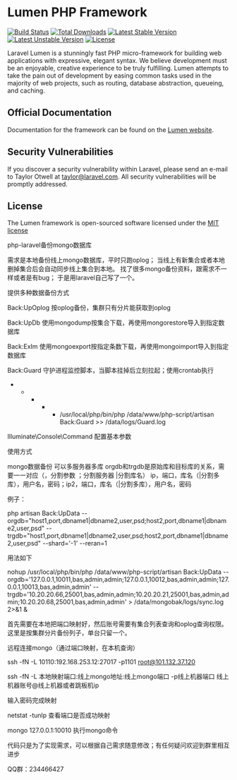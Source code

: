 # Lumen PHP Framework

[![Build Status](https://travis-ci.org/laravel/lumen-framework.svg)](https://travis-ci.org/laravel/lumen-framework)
[![Total Downloads](https://poser.pugx.org/laravel/lumen-framework/d/total.svg)](https://packagist.org/packages/laravel/lumen-framework)
[![Latest Stable Version](https://poser.pugx.org/laravel/lumen-framework/v/stable.svg)](https://packagist.org/packages/laravel/lumen-framework)
[![Latest Unstable Version](https://poser.pugx.org/laravel/lumen-framework/v/unstable.svg)](https://packagist.org/packages/laravel/lumen-framework)
[![License](https://poser.pugx.org/laravel/lumen-framework/license.svg)](https://packagist.org/packages/laravel/lumen-framework)

Laravel Lumen is a stunningly fast PHP micro-framework for building web applications with expressive, elegant syntax. We believe development must be an enjoyable, creative experience to be truly fulfilling. Lumen attempts to take the pain out of development by easing common tasks used in the majority of web projects, such as routing, database abstraction, queueing, and caching.

## Official Documentation

Documentation for the framework can be found on the [Lumen website](http://lumen.laravel.com/docs).

## Security Vulnerabilities

If you discover a security vulnerability within Laravel, please send an e-mail to Taylor Otwell at taylor@laravel.com. All security vulnerabilities will be promptly addressed.

## License

The Lumen framework is open-sourced software licensed under the [MIT license](http://opensource.org/licenses/MIT)

php-laravel备份mongo数据库

需求是本地备份线上mongo数据库，平时只跑oplog； 当线上有新集合或者本地删掉集合后会自动同步线上集合到本地。 
找了很多mongo备份资料，跟需求不一样或者是有bug； 于是用laravel自己写了一个。

提供多种数据备份方式

Back:UpOplog 按oplog备份，集群只有分片能获取到oplog

Back:UpDb 使用mongodump按集合下载，再使用mongorestore导入到指定数据库

Back:ExIm 使用mongoexport按指定条数下载，再使用mongoimport导入到指定数据库

Back:Guard 守护进程监控脚本，当脚本挂掉后立刻拉起；使用crontab执行

* * * * * /usr/local/php/bin/php /data/www/php-script/artisan Back:Guard >> /data/logs/Guard.log

Illuminate\Console\Command 配置基本参数

使用方式

mongo数据备份 可以多服务器多库 orgdb和trgdb是原始库和目标库的关系，需要一一对应（，分割参数 ；分割服务器 |分割库名） ip，端口，库名（|分割多库），用户名，密码；ip2，端口，库名（|分割多库），用户名，密码

例子： 

php artisan Back:UpData --orgdb="host1,port,dbname1|dbname2,user,psd;host2,port,dbname1|dbname2,user,psd" --trgdb="host1,port,dbname1|dbname2,user,psd;host2,port,dbname1|dbname2,user,psd" --shard='-1' --reran=1

用法如下 

nohup /usr/local/php/bin/php /data/www/php-script/artisan Back:UpData --orgdb='127.0.0.1,10011,bas,admin,admin;127.0.0.1,10012,bas,admin,admin;127.0.0.1,10013,bas,admin,admin' --trgdb='10.20.20.66,25001,bas,admin,admin;10.20.20.21,25001,bas,admin,admin;10.20.20.68,25001,bas,admin,admin' > /data/mongobak/logs/sync.log 2>&1 &

首先需要在本地把端口映射好，然后账号需要有集合列表查询和oplog查询权限。这里是按集群分片备份列子，单台只留一个。

远程连接mongo（通过端口映射，在本机查询）

ssh -fN -L 10110:192.168.253.12:27017 -p1101 root@101.132.37.120

ssh -fN -L 本地映射端口:线上mongo地址:线上mongo端口 -p线上机器端口 线上机器账号@线上机器或者跳板机ip

输入密码完成映射

netstat -tunlp 查看端口是否成功映射

mongo 127.0.0.1:10010  执行mongo命令

代码只是为了实现需求，可以根据自己需求随意修改；有任何疑问欢迎到群里相互进步

QQ群：234466427
